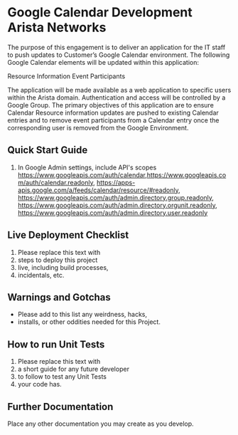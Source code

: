 Google Calendar Development
Arista Networks
===========================

The purpose of this engagement is to deliver an application for the IT staff to push updates to Customer’s Google Calendar environment. The following Google Calendar elements will be updated within this application:

Resource Information
Event Participants

The application will be made available as a web application to specific users within the Arista domain. Authentication and access will be controlled by a Google Group. The primary objectives of this application are to ensure Calendar Resource information updates are pushed to existing Calendar entries and to remove event participants from a Calendar entry once the corresponding user is removed from the Google Environment.

Quick Start Guide
-----------------
1. In Google Admin settings, include API's scopes
    https://www.googleapis.com/auth/calendar,https://www.googleapis.com/auth/calendar.readonly,
    https://apps-apis.google.com/a/feeds/calendar/resource/#readonly,
    https://www.googleapis.com/auth/admin.directory.group.readonly,
    https://www.googleapis.com/auth/admin.directory.orgunit.readonly,
    https://www.googleapis.com/auth/admin.directory.user.readonly

Live Deployment Checklist
-------------------------

 1. Please replace this text with
 2. steps to deploy this project
 3. live, including build processes,
 4. incidentals, etc.


Warnings and Gotchas
---------------------------
 * Please add to this list any weirdness, hacks,
 * installs, or other oddities needed for this Project.


How to run Unit Tests
-----------------------
1. Please replace this text with
2. a short guide for any future developer
3. to follow to test any Unit Tests
4. your code has.


Further Documentation
----------------------
Place any other documentation you may create as you develop.
